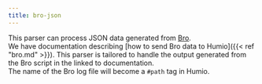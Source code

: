 ```yaml
---
title: bro-json
---
```


This parser can process JSON data generated from [Bro](https://www.bro.org/).  
We have documentation describing [how to send Bro data to Humio]({{< ref "bro.md" >}}).
This parser is tailored to handle the output generated from the Bro script in the linked to documentation.    
The name of the Bro log file will become a `#path` tag in Humio.
